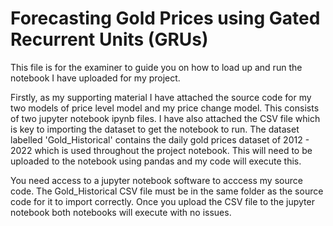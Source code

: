 
# Forecasting Gold Prices using Gated Recurrent Units (GRUs) 

This file is for the examiner to guide you on how to load up and run the notebook I have uploaded for my project.

Firstly, as my supporting material I have attached the source code for my two models of price level model and 
my price change model. This consists of two jupyter notebook ipynb files. I have also attached the CSV file which 
is key to importing the dataset to get the notebook to run. The dataset labelled 'Gold_Historical' contains the
daily gold prices dataset of 2012 - 2022 which is used throughout the project notebook. This will need to be uploaded 
to the notebook using pandas and my code will execute this.

You need access to a jupyter notebook software to acccess my source code. The Gold_Historical CSV file must 
be in the same folder as the source code for it to import correctly. Once you upload the CSV file to the 
jupyter notebook both notebooks will execute with no issues.
